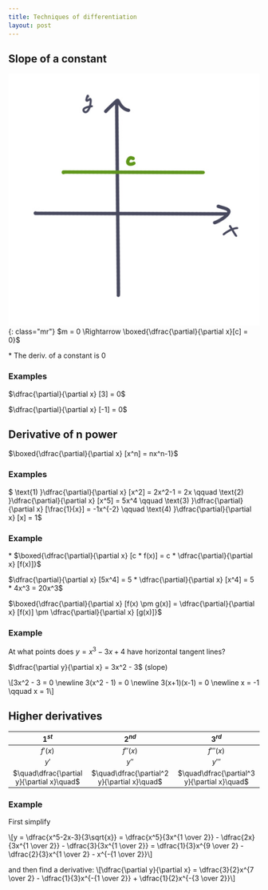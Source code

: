 ```yaml
---
title: Techniques of differentiation
layout: post
---
```


## Slope of a constant
![](/assets/img/6.1.jpg){: class="mr"}
$m = 0 \Rightarrow \boxed{\dfrac{\partial}{\partial x}[c] = 0}$

\* The deriv. of a constant is $0$

### Examples
$\dfrac{\partial}{\partial x} [3] = 0$

$\dfrac{\partial}{\partial x} [-1] = 0$

<p class="clearfix"></p>

## Derivative of n power
$\boxed{\dfrac{\partial}{\partial x} [x^n] = nx^n-1}$

### Examples
$
\text{1) }\dfrac{\partial}{\partial x} [x^2] = 2x^2-1 = 2x \qquad
\text{2) }\dfrac{\partial}{\partial x} [x^5] = 5x^4 \qquad
\text{3) }\dfrac{\partial}{\partial x} [\frac{1}{x}] = -1x^{-2} \qquad
\text{4) }\dfrac{\partial}{\partial x} [x] = 1$

### Example
\* $\boxed{\dfrac{\partial}{\partial x} [c * f(x)] = c * \dfrac{\partial}{\partial x} [f(x)]}$

$\dfrac{\partial}{\partial x} [5x^4] = 5 * \dfrac{\partial}{\partial x} [x^4] = 5 * 4x^3 = 20x^3$

$\boxed{\dfrac{\partial}{\partial x} [f(x) \pm g(x)] = \dfrac{\partial}{\partial x} [f(x)] \pm \dfrac{\partial}{\partial x} [g(x)]}$

### Example
At what points does $y = x^3 - 3x + 4$ have horizontal tangent lines?

$\dfrac{\partial y}{\partial x} = 3x^2 - 3$ (slope)

\\[3x^2 - 3 = 0 \newline
3(x^2 - 1) = 0 \newline
3(x+1)(x-1) = 0 \newline
x = -1 \qquad x = 1\\]

## Higher derivatives


|             $1^{st}$             |              $2^{nd}$              |              $3^{rd}$              |
|:--------------------------------:|:----------------------------------:|:----------------------------------:|
|              $f'(x)$             |              $f''(x)$              |              $f'''(x)$             |
|               $y'$               |                $y''$               |               $y'''$               |
| $\quad\dfrac{\partial y}{\partial x}\quad$ | $\quad\dfrac{\partial^2 y}{\partial x}\quad$ | $\quad\dfrac{\partial^3 y}{\partial x}\quad$ |

### Example
First simplify

\\[y = \dfrac{x^5-2x-3}{3\sqrt{x}} = \dfrac{x^5}{3x^{1 \over 2}} - \dfrac{2x}{3x^{1 \over 2}} - \dfrac{3}{3x^{1 \over 2}} = \dfrac{1}{3}x^{9 \over 2} - \dfrac{2}{3}x^{1 \over 2} - x^{-{1 \over 2}}\\]

and then find a derivative:
\\[\dfrac{\partial y}{\partial x} = \dfrac{3}{2}x^{7 \over 2} - \dfrac{1}{3}x^{-{1 \over 2}} + \dfrac{1}{2}x^{-{3 \over 2}}\\]